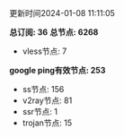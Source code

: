 更新时间2024-01-08 11:11:05

**总订阅: 36**
**总节点: 6268**
- vless节点: 7

**google ping有效节点: 253**
- ss节点: 156
- v2ray节点: 81
- ssr节点: 1
- trojan节点: 15
